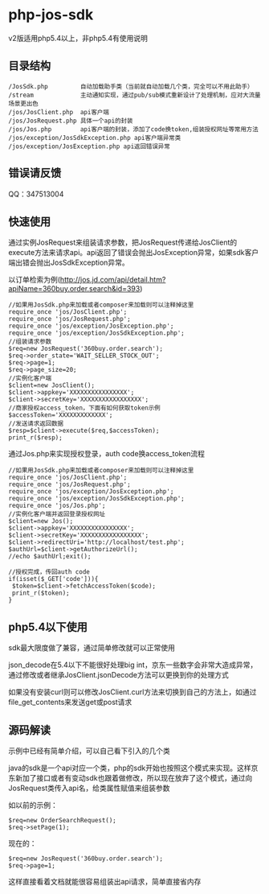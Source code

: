 php-jos-sdk
===

v2版适用php5.4以上，非php5.4有使用说明

目录结构
----------

```
/JosSdk.php			自动加载助手类（当前就自动加载几个类，完全可以不用此助手）
/stream				主动通知实现，通过pub/sub模式重新设计了处理机制，应对大流量场景更出色
/jos/JosClient.php	api客户端
/jos/JosRequest.php	具体一个api的封装
/jos/Jos.php        api客户端的封装，添加了code换token,组装授权网址等常用方法
/jos/exception/JosSdkException.php api客户端异常类
/jos/exception/JosException.php api返回错误异常
```
错误请反馈
-------------
QQ：347513004

快速使用
---------

通过实例JosRequest来组装请求参数，把JosRequest传递给JosClient的execute方法来请求api。api返回了错误会抛出JosException异常，如果sdk客户端出错会抛出JosSdkException异常。

以订单检索为例(http://jos.jd.com/api/detail.htm?apiName=360buy.order.search&id=393)

```
//如果用JosSdk.php来加载或者composer来加载则可以注释掉这里
require_once 'jos/JosClient.php';
require_once 'jos/JosRequest.php';
require_once 'jos/exception/JosException.php';
require_once 'jos/exception/JosSdkException.php';
//组装请求参数
$req=new JosRequest('360buy.order.search');
$req->order_state='WAIT_SELLER_STOCK_OUT';
$req->page=1;
$req->page_size=20;
//实例化客户端
$client=new JosClient();
$client->appkey='XXXXXXXXXXXXXXXX';
$client->secretKey='XXXXXXXXXXXXXXXXX';
//商家授权access_token，下面有如何获取token示例
$accessToken='XXXXXXXXXXXXX';
//发送请求返回数据
$resp=$client->execute($req,$accessToken);
print_r($resp);
```

通过Jos.php来实现授权登录，auth code换access_token流程

```
//如果用JosSdk.php来加载或者composer来加载则可以注释掉这里
require_once 'jos/JosClient.php';
require_once 'jos/JosRequest.php';
require_once 'jos/exception/JosException.php';
require_once 'jos/exception/JosSdkException.php';
require_once 'jos/Jos.php';
//实例化客户端并返回登录授权网址
$client=new Jos();
$client->appkey='XXXXXXXXXXXXXXXX';
$client->secretKey='XXXXXXXXXXXXXXXXX';
$client->redirectUri='http://localhost/test.php';
$authUrl=$client->getAuthorizeUrl();
//echo $authUrl;exit();

//授权完成，传回auth code
if(isset($_GET['code'])){
 $token=$client->fetchAccessToken($code);
 print_r($token);
}
```

php5.4以下使用
---------------
sdk最大限度做了兼容，通过简单修改就可以正常使用

json_decode在5.4以下不能很好处理big int，京东一些数字会非常大造成异常，通过修改或者继承JosClient.jsonDecode方法可以更换到你的处理方式

如果没有安装curl则可以修改JosClient.curl方法来切换到自己的方法上，如通过file_get_contents来发送get或post请求

源码解读
--------------
示例中已经有简单介绍，可以自己看下引入的几个类

java的sdk是一个api对应一个类，php的sdk开始也按照这个模式来实现。这样京东新加了接口或者有变动sdk也跟着做修改，所以现在放弃了这个模式，通过向JosRequest类传入api名，给类属性赋值来组装参数

如以前的示例：
```
$req=new OrderSearchRequest();
$req->setPage(1);
```
现在的：
```
$req=new JosRequest('360buy.order.search');
$req->page=1;
```
这样直接看着文档就能很容易组装出api请求，简单直接省内存

